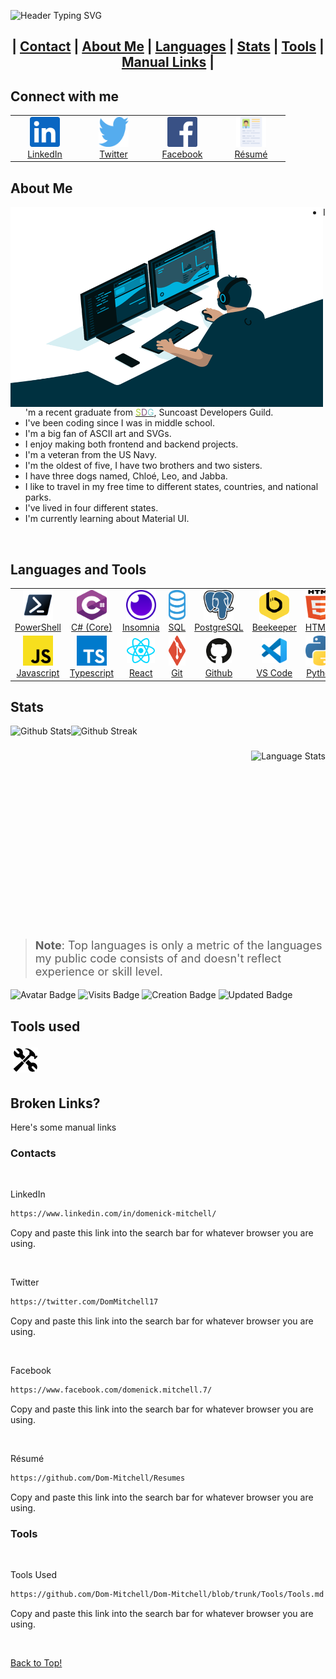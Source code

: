 ![Header Typing SVG](https://svg-text-dom-mitchell.herokuapp.com?vCenter=true&Center=true&width=850&height=60&font=sora&size=60&lines=Hi+there!;This+is+my+profile+README.;Thanks+for+visiting!)

<h2 align="center">

| <a alt="Contacts" href="#connect-with-me">Contact</a> | <a alt="About Me" href="#about-me">About Me</a> | <a alt="Languages/Skills" href="#languages-and-tools">Languages</a> | <a alt="Stats" href="#stats">Stats</a> | <a alt="Tools" href="#tools-used">Tools</a> | <a alt="Manual Links" href="#broken-links">Manual Links</a> |

</h2>

<!-- <button>Hi</button> -->

## Connect with me

<!-- LinkedIn Account -->
<table align="center">
  <tr>
  <!-- LinkedIn Profile -->
  <td align="center" width="96">
      <a alt="Domenick Mitchell | LinkedIn" href="https://www.linkedin.com/in/domenick-mitchell/">
        <img src="https://raw.githubusercontent.com/Dom-Mitchell/Dom-Mitchell/6fbe2ece4cf5f5a82010ad4cd3e7e96368d1b50d/Images/SVGs/LinkedIn.svg" width="48" height="48" alt="Domenick Mitchell | LinkedIn" />
      </a>
      <br />
      <a alt="Domenick Mitchell | LinkedIn" href="https://www.linkedin.com/in/domenick-mitchell/">LinkedIn</a>
    </td>
      <!-- Twitter Profile -->
      <td align="center" width="96">
      <a alt="Domenick Mitchell | Twitter" href="https://twitter.com/DomMitchell17">
        <img src="https://raw.githubusercontent.com/Dom-Mitchell/Dom-Mitchell/6fbe2ece4cf5f5a82010ad4cd3e7e96368d1b50d/Images/SVGs/Twitter.svg" width="48" height="48" alt="Domenick Mitchell | Twitter" />
      </a>
      <br />
      <a alt="Domenick Mitchell | Twitter" href="https://twitter.com/DomMitchell17">Twitter</a>
    </td>
      <!-- Facebook Profile -->
      <td align="center" width="96">
      <a alt="Domenick Mitchell | Facebook" href="https://www.facebook.com/domenick.mitchell.7/">
        <img src="https://raw.githubusercontent.com/Dom-Mitchell/Dom-Mitchell/6fbe2ece4cf5f5a82010ad4cd3e7e96368d1b50d/Images/SVGs/Facebook.svg" width="48" height="48" alt="Domenick Mitchell | Facebook" />
      </a>
      <br />
      <a alt="Domenick Mitchell | Facebook" href="https://www.facebook.com/domenick.mitchell.7/">Facebook</a>
    </td>
      <!-- Résumé Link -->
      <td align="center" width="96">
      <a alt="Domenick Mitchell | Résumé" href="https://github.com/Domanator13/Resumes">
        <img src="https://raw.githubusercontent.com/Dom-Mitchell/Dom-Mitchell/516e5b7741eb1eec42ea802e0db4cedd43dab404/Images/SVGs/Resume.svg" width="48" height="48" alt="Domenick Mitchell | Résumé" />
      </a>
      <br />
      <a alt="Domenick Mitchell | Résumé" href="https://github.com/Domanator13/Resumes">Résumé</a>
    </td>
</table>

<!-- LinkedIn Account -->
<!-- <a alt="Domenick Mitchell | LinkedIn" href="https://www.linkedin.com/in/domenick-mitchell/">
  <img align="left" alt="Domenick Mitchell | LinkedIn" height="40" src="https://raw.githubusercontent.com/Dom-Mitchell/Dom-Mitchell/6fbe2ece4cf5f5a82010ad4cd3e7e96368d1b50d/Images/SVGs/LinkedIn.svg" />
</a> -->

<!-- Twitter Account -->
<!-- <a alt="Domenick Mitchell | Twitter" href="https://twitter.com/DomMitchell17">
  <img align="left" alt="Domenick Mitchell | Twitter" height="40" src="https://raw.githubusercontent.com/Dom-Mitchell/Dom-Mitchell/6fbe2ece4cf5f5a82010ad4cd3e7e96368d1b50d/Images/SVGs/Twitter.svg" />
</a> -->

<!-- Facebook Account -->
<!-- <a alt="Domenick Mitchell | Facebook" href="https://www.facebook.com/domenick.mitchell.7/">
  <img align="left" alt="Domenick Mitchell | Facebook" height="40" src="https://raw.githubusercontent.com/Dom-Mitchell/Dom-Mitchell/6fbe2ece4cf5f5a82010ad4cd3e7e96368d1b50d/Images/SVGs/Facebook.svg" />
</a> -->

<!-- Résumé Link -->
<!-- <a alt="Domenick Mitchell | Résumé" href="https://github.com/Domanator13/Resumes">
  <img align="left" alt="Domenick Mitchell | Résumé" height="40" src="https://raw.githubusercontent.com/Dom-Mitchell/Dom-Mitchell/516e5b7741eb1eec42ea802e0db4cedd43dab404/Images/SVGs/Resume.svg" />
</a> -->

<!-- <br /> -->

## About Me

<!-- Coder GIF -->
<img align="left" alt="Coder GIF" src="https://github.com/Dom-Mitchell/Dom-Mitchell/blob/trunk/Images/GIFs/Coding.gif?raw=true" width="500" height="320" />

<!-- Fun Facts -->

- I'm a recent graduate from <a href="https://suncoast.io/" alt="SDG"><font color='#b1d133'>S</font><font color='#85577e'>D</font><font color='#80ced2'>G</font></a>, Suncoast Developers Guild.
- I've been coding since I was in middle school.
- I'm a big fan of ASCII art and SVGs.
- I enjoy making both frontend and backend projects.
- I'm a veteran from the US Navy.
- I'm the oldest of five, I have two brothers and two sisters.
- I have three dogs named, Chloé, Leo, and Jabba.
- I like to travel in my free time to different states, countries, and national parks.
- I've lived in four different states.
- I'm currently learning about Material UI.

<br />

## Languages and Tools

<table>
  <tr>
  <td align="center" width="96">
      <a alt="PowerShell Software" href="https://docs.microsoft.com/en-us/powershell/scripting/overview?view=powershell-7.1">
        <img src="https://raw.githubusercontent.com/Dom-Mitchell/Dom-Mitchell/abc63df8bd8aec8615cedf01cf7f1bbc450c93c8/Images/PowerShell.svg" width="48" height="48" alt="PowerShell Software" />
      </a>
      <br />
      <a alt="PowerShell Software" href="https://docs.microsoft.com/en-us/powershell/scripting/overview?view=powershell-7.1">PowerShell</a>
    </td>
    <td align="center" width="96">
      <a alt="C# Language" href="https://docs.microsoft.com/en-us/dotnet/csharp/">
        <img src="https://raw.githubusercontent.com/Dom-Mitchell/Dom-Mitchell/97dc53f28f067d0bf726c60dfc8ffecfab64defc/Images/C-sharp.svg" width="48" height="48" alt="C# Language" />
      </a>
      <br />
      <a alt="C# Language" href="https://docs.microsoft.com/en-us/dotnet/csharp/">C#&nbsp;(Core)</a>
    </td>
    <td align="center" width="96">
      <a alt="Insomnia Software" href="https://insomnia.rest/"><img src="https://raw.githubusercontent.com/Dom-Mitchell/Dom-Mitchell/e5c9afd8403e5aaa469f415c6b9a8f1cf55b6227/Images/SVGs/Insomnia.svg" width="48" height="48" alt="Insomnia Software"></a>
      <br />
      <a alt="Insomnia Software" href="https://insomnia.rest/">Insomnia</a>
    </td>
    <td align="center" width="96">
     <a alt="SQL Language" href="https://www.w3schools.com/sql/"><img src="https://raw.githubusercontent.com/Dom-Mitchell/Dom-Mitchell/e5c9afd8403e5aaa469f415c6b9a8f1cf55b6227/Images/SVGs/SQL.svg" width="48" height="48" alt="SQL Language"></a>
      <br />
      <a alt="SQL Language" href="https://www.w3schools.com/sql/">SQL</a>
    </td>
    <td align="center" width="96">
      <a alt="PostgreSQL Language" href="https://www.postgresql.org/"><img src="https://raw.githubusercontent.com/Dom-Mitchell/Dom-Mitchell/97dc53f28f067d0bf726c60dfc8ffecfab64defc/Images/PostgreSQL.svg" width="48" height="48" alt="PostgreSQL Language"></a>
      <br />
      <a alt="PostgreSQL Language" href="https://www.postgresql.org/">PostgreSQL</a>
    </td>
    <td align="center" width="96">
      <a alt="Beekeeper Studio Software" href="https://www.beekeeperstudio.io/"><img src="https://raw.githubusercontent.com/Dom-Mitchell/Dom-Mitchell/5ef8286a3eda26d4b723d960db4e53a51a2404b9/Images/SVGs/Beekeeper-Studio.svg" width="48" height="48" alt="Beekeeper Studio Software"></a>
      <br />
      <a alt="Beekeeper Studio Software" href="https://www.beekeeperstudio.io/">Beekeeper</a>
    </td>
    <td align="center" width="96">
      <a alt="HTML5 Language" href="https://developer.mozilla.org/en-US/docs/Web/HTML"><img src="https://raw.githubusercontent.com/Dom-Mitchell/Dom-Mitchell/e5c9afd8403e5aaa469f415c6b9a8f1cf55b6227/Images/SVGs/HTML5.svg" width="48" height="48" alt="HTML5 Language"></a>
      <br />
      <a alt="HTML5 Language" href="https://developer.mozilla.org/en-US/docs/Web/HTML">HTML5</a>
    </td>
    <td align="center" width="96">
      <a alt="CSS3 Language" href="https://developer.mozilla.org/en-US/docs/Web/CSS"><img src="https://raw.githubusercontent.com/Dom-Mitchell/Dom-Mitchell/e5c9afd8403e5aaa469f415c6b9a8f1cf55b6227/Images/SVGs/CSS3.svg" width="48" height="48" alt="CSS3 Language"></a>
      <br />
      <a alt="CSS3 Language" href="https://developer.mozilla.org/en-US/docs/Web/CSS">CSS3</a>
    </td>
    <td align="center" width="96">
      <a alt="SCSS/SASS Language" href="https://sass-lang.com/"><img src="https://raw.githubusercontent.com/Dom-Mitchell/Dom-Mitchell/e5c9afd8403e5aaa469f415c6b9a8f1cf55b6227/Images/SVGs/Sass-SCSS.svg" width="48" height="48" alt="SCSS/SASS Language"></a>
      <br />
      <a alt="SCSS/SASS Language" href="https://sass-lang.com/">SCSS/SASS</a>
    </td>
  </tr>
  <tr>
    <td align="center" width="96">
      <a alt="Javascript Language" href="https://www.javascript.com/"><img src="https://raw.githubusercontent.com/Dom-Mitchell/Dom-Mitchell/97dc53f28f067d0bf726c60dfc8ffecfab64defc/Images/Javascript.svg" width="48" height="48" alt="Javascript Language"></a>
      <br />
      <a alt="Javascript Language" href="https://www.javascript.com/">Javascript</a>
    </td>
    <td align="center" width="96">
      <a alt="Typescript Language" href="https://www.typescriptlang.org/"><img src="https://raw.githubusercontent.com/Dom-Mitchell/Dom-Mitchell/97dc53f28f067d0bf726c60dfc8ffecfab64defc/Images/Typescript.svg" width="48" height="48" alt="Typescript Language"></a>
      <br />
      <a alt="Typescript Language" href="https://www.typescriptlang.org/">Typescript</a>
    </td>
    <td align="center" width="96">
      <a alt="React Framework" href="https://reactjs.org/"><img src="https://raw.githubusercontent.com/Dom-Mitchell/Dom-Mitchell/e5c9afd8403e5aaa469f415c6b9a8f1cf55b6227/Images/SVGs/React.svg" height="40" style="vertical-align:down; margin:4px" alt="React Framework"></a>
      <br />
      <a alt="React Framework" href="https://reactjs.org/">React</a>
    </td>
    <td align="center" width="96">
      <a alt="Git Software" href="https://git-scm.com/"><img src="https://raw.githubusercontent.com/Dom-Mitchell/Dom-Mitchell/e5c9afd8403e5aaa469f415c6b9a8f1cf55b6227/Images/SVGs/Git.svg" width="48" height="48" alt="Git Software"></a>
      <br />
      <a alt="Git Software" href="https://git-scm.com/">Git</a>
    </td>
    <td align="center" width="96">
      <a alt="Github Software" href="https://github.com/"><img src="https://raw.githubusercontent.com/Dom-Mitchell/Dom-Mitchell/e5c9afd8403e5aaa469f415c6b9a8f1cf55b6227/Images/SVGs/Github.svg" height="40" style="vertical-align:down; margin:4px" alt="Github Software"></a>
      <br />
      <a alt="Github Software" href="https://github.com/">Github</a>
    </td>
    <td align="center" width="96">
      <a alt="VS Code Software" href="https://code.visualstudio.com/"><img src="https://raw.githubusercontent.com/Dom-Mitchell/Dom-Mitchell/814a6fe94ac380be1bd94d6bfdee9471655ac6c0/Images/SVGs/VS-Code.svg" height="40" style="vertical-align:down; margin:4px" alt="VS Code Software"></a>
      <br />
      <a alt="VS Code Software" href="https://code.visualstudio.com/">VS Code</a>
    </td>
    <td align="center" width="96">
      <a alt="Python Language" href="https://www.python.org/"><img src="https://raw.githubusercontent.com/Dom-Mitchell/Dom-Mitchell/e5c9afd8403e5aaa469f415c6b9a8f1cf55b6227/Images/SVGs/Python.svg" width="48" height="48" alt="Python Language"></a>
      <br />
      <a alt="Python Language" href="https://www.python.org/">Python</a>
    </td>
    <td align="center" width="96">
      <a alt="Java Language" href="https://www.java.com/en/"><img src="https://raw.githubusercontent.com/Dom-Mitchell/Dom-Mitchell/e5c9afd8403e5aaa469f415c6b9a8f1cf55b6227/Images/SVGs/Java.svg" width="48" height="48" alt="Java Language"></a>
      <br />
      <a alt="Java Language" href="https://www.java.com/en/">Java</a>
    </td>
    <td align="center" width="96">
      <a alt="BlueJ Software" href="https://www.bluej.org/"><img src="https://raw.githubusercontent.com/Dom-Mitchell/Dom-Mitchell/2a0ca632c9e26777dc0da22fe0a4179cac8b8a7b/Images/SVGs/BlueJ.svg" width="48" height="48" alt="BlueJ Software"></a>
      <br />
      <a alt="BlueJ Software" href="https://www.bluej.org/">BlueJ</a>
    </td>
</table>

<!-- <br />
<br />
<br />
<br />

<p>
<a alt="C# Language" href="https://docs.microsoft.com/en-us/dotnet/csharp/"><img src="https://raw.githubusercontent.com/Dom-Mitchell/Dom-Mitchell/97dc53f28f067d0bf726c60dfc8ffecfab64defc/Images/C-sharp.svg" height="40" style="vertical-align:down; margin:4px" alt="C# Language"></a>
<a alt="Insomnia Software" href="https://insomnia.rest/"><img src="https://github.com/Dom-Mitchell/Dom-Mitchell/blob/trunk/Images/Insomnia.png?raw=true" height="40" style="vertical-align:down; margin:4px" alt="Insomnia Software"></a>
<a alt="SQL Language" href="https://www.w3schools.com/sql/"><img src="https://github.com/Dom-Mitchell/Dom-Mitchell/blob/trunk/Images/SQL.png?raw=true" height="40" style="vertical-align:down; margin:4px" alt="SQL Language"></a>
<a alt="PostgreSQL Language" href="https://www.postgresql.org/"><img src="https://raw.githubusercontent.com/Dom-Mitchell/Dom-Mitchell/97dc53f28f067d0bf726c60dfc8ffecfab64defc/Images/PostgreSQL.svg" height="40" style="vertical-align:down; margin:4px" alt="PostgreSQL Language"></a>
<a alt="Beekeeper Studio Software" href="https://www.beekeeperstudio.io/"><img src="https://github.com/Dom-Mitchell/Dom-Mitchell/blob/trunk/Images/Beekeeper-Studio.png?raw=true" height="40" style="vertical-align:down; margin:4px" alt="Beekeeper Studio Software"></a>
<a alt="HTML5 Language" href="https://developer.mozilla.org/en-US/docs/Web/HTML"><img src="https://github.com/Dom-Mitchell/Dom-Mitchell/blob/trunk/Images/HTML5.png?raw=true" height="40" style="vertical-align:down; margin:4px" alt="HTML5 Language"></a>
<a alt="CSS3 Language" href="https://developer.mozilla.org/en-US/docs/Web/CSS"><img src="https://github.com/Dom-Mitchell/Dom-Mitchell/blob/trunk/Images/CSS3.png?raw=true" height="40" style="vertical-align:down; margin:4px" alt="CSS3 Language"></a>
<a alt="SCSS/SASS Language" href="https://sass-lang.com/"><img src="https://github.com/Dom-Mitchell/Dom-Mitchell/blob/trunk/Images/Sass-SCSS.png?raw=true" height="40" style="vertical-align:down; margin:4px" alt="SCSS/SASS Language"></a>
<a alt="Javascript Language" href="https://www.javascript.com/"><img src="https://raw.githubusercontent.com/Dom-Mitchell/Dom-Mitchell/97dc53f28f067d0bf726c60dfc8ffecfab64defc/Images/Javascript.svg" height="40" style="vertical-align:down; margin:4px" alt="Javascript Language"></a>
<a alt="Typescript Language" href="https://www.typescriptlang.org/"><img src="https://raw.githubusercontent.com/Dom-Mitchell/Dom-Mitchell/97dc53f28f067d0bf726c60dfc8ffecfab64defc/Images/Typescript.svg" height="40" style="vertical-align:down; margin:4px" alt="Typescript Language"></a>
<a alt="React Framework" href="https://reactjs.org/"><img src="https://github.com/Dom-Mitchell/Dom-Mitchell/blob/trunk/Images/React.png?raw=true" height="40" style="vertical-align:down; margin:4px" alt="React Framework"></a>
<a alt="Git Software" href="https://git-scm.com/"><img src="https://github.com/Dom-Mitchell/Dom-Mitchell/blob/trunk/Images/Git.png?raw=true" height="40" style="vertical-align:down; margin:4px" alt="Git Software"></a>
<a alt="Github Software" href="https://github.com/"><img src="https://github.com/Dom-Mitchell/Dom-Mitchell/blob/trunk/Images/Github.png?raw=true" height="40" style="vertical-align:down; margin:4px" alt="Github Software"></a>
<a alt="VS Code Software" href="https://code.visualstudio.com/"><img src="https://github.com/Dom-Mitchell/Dom-Mitchell/blob/trunk/Images/VS-Code.png?raw=true" height="40" style="vertical-align:down; margin:4px" alt="VS Code Software"></a>
<a alt="Python Language" href="https://www.python.org/"><img src="https://github.com/Dom-Mitchell/Dom-Mitchell/blob/trunk/Images/Python.png?raw=true" height="40" style="vertical-align:down; margin:4px" alt="Python Language"></a>
<a alt="Java Language" href="https://www.java.com/en/"><img src="https://github.com/Dom-Mitchell/Dom-Mitchell/blob/trunk/Images/Java.png?raw=true" height="40" style="vertical-align:down; margin:4px" alt="Java Language"></a>
<a alt="BlueJ Software" href="https://www.bluej.org/"><img src="https://github.com/Dom-Mitchell/Dom-Mitchell/blob/trunk/Images/BlueJ.jpeg?raw=true" height="40" style="vertical-align:down; margin:4px" alt="BlueJ Software"></a>

</p> -->

## Stats

<!-- <p > -->
<img align="right" style="vertical-align:center; margin-top: 20px; padding-top: 20px;" src="https://github-readme-stats.vercel.app/api/top-langs/?username=Dom-Mitchell&langs_count=10&theme=vue-dark" alt="Language Stats" />

<!-- </p> -->

<!-- <p align="left"> -->

<img align="left" src="https://github-readme-stats-domanator13.vercel.app/api?username=Dom-Mitchell&show_icons=true&theme=vue-dark" alt="Github Stats" />

<img align="left" src="https://streaks-dom-mitchell.herokuapp.com?user=Dom-Mitchell&theme=vue-dark" alt="Github Streak" />

<!-- <br /> -->

<!-- </p> -->

<br/><br/><br/><br/><br/><br/><br/><br/><br/><br/><br/><br/><br/><br/><br/><br/><br/><br/><br/>

<p>
<font size="4">

> **Note**: Top languages is only a metric of the languages my public code consists of and doesn't reflect experience or skill level.


</font>
</p>

<!-- <table align="center">
  <tr> -->
  <!-- LinkedIn Profile -->
  <!-- <td align="center" width="96">
      <a alt="Domenick Mitchell | LinkedIn" href="https://www.linkedin.com/in/domenick-mitchell/">
        <img src="https://raw.githubusercontent.com/Dom-Mitchell/Dom-Mitchell/6fbe2ece4cf5f5a82010ad4cd3e7e96368d1b50d/Images/SVGs/LinkedIn.svg" width="48" height="48" alt="Domenick Mitchell | LinkedIn" />
      </a>
      <br />
      <a alt="Domenick Mitchell | LinkedIn" href="https://www.linkedin.com/in/domenick-mitchell/">LinkedIn</a>
    </td>
</table> -->

<p align="left">

<img src="https://badges.pufler.dev/contributors/Dom-Mitchell/Dom-Mitchell?size=50&padding=5&bots=true" alt="Avatar Badge" />

<img src="https://badges.pufler.dev/visits/Dom-Mitchell/Dom-Mitchell" alt="Visits Badge" />

<img src="https://badges.pufler.dev/created/Dom-Mitchell/Dom-Mitchell" alt="Creation Badge" />

<img src="https://badges.pufler.dev/updated/Dom-Mitchell/Dom-Mitchell" alt="Updated Badge" />

</p>

## Tools used

<a alt="Tools Used" href="https://github.com/Dom-Mitchell/Dom-Mitchell/blob/trunk/Tools/Tools.md"><img src="https://raw.githubusercontent.com/Dom-Mitchell/Dom-Mitchell/97dc53f28f067d0bf726c60dfc8ffecfab64defc/Images/Tools.svg" height="40" style="vertical-align:down; margin:4px" alt="Tools Used"></a>

## Broken Links?

Here's some manual links

### Contacts

<br/>

LinkedIn

```html
https://www.linkedin.com/in/domenick-mitchell/
```

Copy and paste this link into the search bar for whatever browser you are using.

<br/>

Twitter

```html
https://twitter.com/DomMitchell17
```

Copy and paste this link into the search bar for whatever browser you are using.

<br/>

Facebook

```html
https://www.facebook.com/domenick.mitchell.7/
```

Copy and paste this link into the search bar for whatever browser you are using.

<br/>

Résumé

```html
https://github.com/Dom-Mitchell/Resumes
```

Copy and paste this link into the search bar for whatever browser you are using.

### Tools

<br/>

Tools Used

```html
https://github.com/Dom-Mitchell/Dom-Mitchell/blob/trunk/Tools/Tools.md
```

Copy and paste this link into the search bar for whatever browser you are using.

<br/>

<!-- <a align="center" alt="Back to Top!" href="#"> -->
<!-- <button style="background-color:#e4d28c; border-radius: 50px; padding: 5px; letter-spacing: 3px; margin: 5px; width: 500; display: flex; align-items: center; text-align: center justify-content: center; color:#fff; font-size: 30px; text-decoration: none;"> -->
<!-- <img src="https://github.com/Dom-Mitchell/Dom-Mitchell/blob/trunk/Images/Back-to-Top-(NB).png?raw=true" height="40" style="vertical-align:down; margin:4px" alt="Back to Top!">
Back To Top!
<img src="https://github.com/Dom-Mitchell/Dom-Mitchell/blob/trunk/Images/Back-to-Top-(NB).png?raw=true" height="40" style="vertical-align:down; margin:4px" alt="Back to Top!"> -->
<!-- </button> -->
<!-- </a> -->

[Back to Top!](#)

<!-- **I'm a Night 🦉**

```text
🌞 Morning    11 commits     ░░░░░░░░░░░░░░░░░░░░░░░░░   2.06%
🌆 Daytime    130 commits    ██████░░░░░░░░░░░░░░░░░░░   24.3%
🌃 Evening    201 commits    █████████░░░░░░░░░░░░░░░░   37.57%
🌙 Night      193 commits    █████████░░░░░░░░░░░░░░░░   36.07%

```

📊 **This Week I Spent My Time On**

```text
💬 Programming Languages:
C++                      9 hrs 32 mins       ███████████████░░░░░░░░░░   60.93%
Markdown                 3 hrs               ████░░░░░░░░░░░░░░░░░░░░░   19.19%
JavaScript               2 hrs 55 mins       ████░░░░░░░░░░░░░░░░░░░░░   18.73%
Python                   9 mins              ░░░░░░░░░░░░░░░░░░░░░░░░░   1.03%
Other                    0 secs              ░░░░░░░░░░░░░░░░░░░░░░░░░   0.1%

🐱‍💻 Projects:
Competitive_Programming  6 hrs 52 mins       ███████████░░░░░░░░░░░░░░   43.93%
Gcloud-lab               2 hrs 58 mins       ████░░░░░░░░░░░░░░░░░░░░░   19.03%
fashion-app              2 hrs 57 mins       ████░░░░░░░░░░░░░░░░░░░░░   18.9%
Assignment_3             2 hrs 34 mins       ████░░░░░░░░░░░░░░░░░░░░░   16.45%
tmp                      15 mins             ░░░░░░░░░░░░░░░░░░░░░░░░░   1.68%

💻 Operating System:
Linux                    15 hrs 39 mins      █████████████████████████   100.0%

```

**I Mostly Code in JavaScript**

```text
JavaScript               20 repos            ██████████░░░░░░░░░░░░░░░   42.55%
Python                   7 repos             ███░░░░░░░░░░░░░░░░░░░░░░   14.89%
C++                      5 repos             ██░░░░░░░░░░░░░░░░░░░░░░░   10.64%
CSS                      5 repos             ██░░░░░░░░░░░░░░░░░░░░░░░   10.64%
HTML                     4 repos             ██░░░░░░░░░░░░░░░░░░░░░░░   8.51%

``` -->
